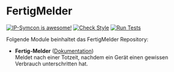 # FertigMelder

[![IP-Symcon is awesome!](https://img.shields.io/badge/IP--Symcon-4.2-blue.svg)](https://www.symcon.de)
[![Check Style](https://github.com/symcon/FertigMelder/workflows/Check%20Style/badge.svg)](https://github.com/symcon/FertigMelder/actions)
[![Run Tests](https://github.com/symcon/FertigMelder/workflows/Run%20Tests/badge.svg)](https://github.com/symcon/FertigMelder/actions)

Folgende Module beinhaltet das FertigMelder Repository:

- __Fertig-Melder__ ([Dokumentation](FertigMelder))  
	Meldet nach einer Totzeit, nachdem ein Gerät einen gewissen Verbrauch unterschritten hat.

